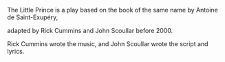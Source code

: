 The Little Prince is a play based on the book of the same name by Antoine de Saint-Exupéry, 

adapted by Rick Cummins and John Scoullar before 2000. 

Rick Cummins wrote the music, and John Scoullar wrote the script and lyrics. 
